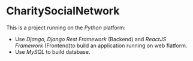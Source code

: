 # CharitySocialNetwork
This is a project running on the _Python_ platform:
  - Use _Django, Django Rest Framework_ (Backend) and _ReactJS Framework_ (Frontend)to build an application running on web flatform.
  - Use _MySQL_ to build database.
